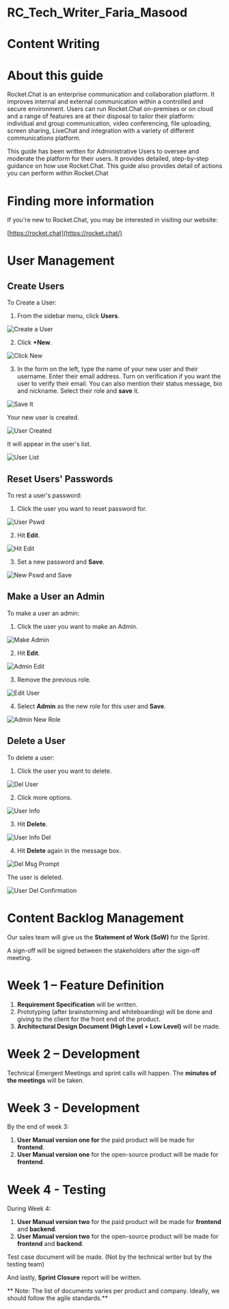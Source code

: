 # RC_Tech_Writer_Faria_Masood
#
# Content Writing
# About this guide

Rocket.Chat is an enterprise communication and collaboration platform. It improves internal and external communication within a controlled and secure environment. Users can run Rocket.Chat on-premises or on cloud and a range of features are at their disposal to tailor their platform: individual and group communication, video conferencing, file uploading, screen sharing, LiveChat and integration with a variety of different communications platform.

This guide has been written for Administrative Users to oversee and moderate the platform for their users. It provides detailed, step-by-step guidance on how use Rocket.Chat. This guide also provides detail of actions you can perform within Rocket.Chat

# Finding more information

If you&#39;re new to Rocket.Chat, you may be interested in visiting our website:

[https://rocket.chat](https://rocket.chat/)

# User Management

##

## Create Users

To Create a User:

1. From the sidebar menu, click **Users**.

![Create a User](https://user-images.githubusercontent.com/69473830/90064489-44acbb80-dd04-11ea-825a-8208a645249a.png)


2. Click **+New**.

![Click New](https://user-images.githubusercontent.com/69473830/90064866-d288a680-dd04-11ea-9973-697cb6c20eca.png)


3. In the form on the left, type the name of your new user and their username. Enter their email address. Turn on verification if you want the user to verify their email. You can also mention their status message, bio and nickname. Select their role and **save** it.

![Save It](https://user-images.githubusercontent.com/69473830/90065044-18456f00-dd05-11ea-9360-122022217568.png)

Your new user is created.

![User Created](https://user-images.githubusercontent.com/69473830/90066154-ce5d8880-dd06-11ea-9747-bcc61885c32b.png)

It will appear in the user's list.

![User List](https://user-images.githubusercontent.com/69473830/90066155-cef61f00-dd06-11ea-8f0e-cc18630a7db0.png)

## Reset Users&#39; Passwords

To rest a user&#39;s password:

1. Click the user you want to reset password for.

![User Pswd](https://user-images.githubusercontent.com/69473830/90068939-f18a3700-dd0a-11ea-9bf1-49ad630e0836.png)

2. Hit **Edit**.

![Hit Edit](https://user-images.githubusercontent.com/69473830/90068999-0b2b7e80-dd0b-11ea-822f-699cfdab47dc.png)

3. Set a new password and **Save**.

![New Pswd and Save](https://user-images.githubusercontent.com/69473830/90069080-2f875b00-dd0b-11ea-8e85-3b5ad55a0d8f.png)

## Make a User an Admin

To make a user an admin:

1. Click the user you want to make an Admin.

![Make Admin](https://user-images.githubusercontent.com/69473830/90069914-6f027700-dd0c-11ea-8567-467d4a40b1b7.png)

2. Hit **Edit**.

![Admin Edit](https://user-images.githubusercontent.com/69473830/90070188-e46e4780-dd0c-11ea-83ea-a5aa8bdedb91.png)

3. Remove the previous role.

![Edit User](https://user-images.githubusercontent.com/69473830/90070312-17b0d680-dd0d-11ea-8d0e-d61533c6366a.png)

4. Select **Admin** as the new role for this user and **Save**.

![Admin New Role](https://user-images.githubusercontent.com/69473830/90070398-43cc5780-dd0d-11ea-9a95-8b8490bc0d09.png)

## Delete a User

To delete a user:

1. Click the user you want to delete.

![Del User](https://user-images.githubusercontent.com/69473830/90070850-f7cde280-dd0d-11ea-9265-b31e73067a97.png)

2. Click more options.

![User Info](https://user-images.githubusercontent.com/69473830/90070855-f8ff0f80-dd0d-11ea-8480-d1cc2657de98.png)

3. Hit **Delete**.

![User Info Del](https://user-images.githubusercontent.com/69473830/90070853-f8667900-dd0d-11ea-8da9-7c15ccd7176c.png)

4. Hit **Delete** again in the message box.

![Del Msg Prompt](https://user-images.githubusercontent.com/69473830/90070848-f69cb580-dd0d-11ea-88b7-9b8493b2c7cd.png)

The user is deleted.

![User Del Confirmation](https://user-images.githubusercontent.com/69473830/90070851-f8667900-dd0d-11ea-9f39-5c9cc0762234.png)
#
# Content Backlog Management

Our sales team will give us the **Statement of Work (SoW)** for the Sprint.

A sign-off will be signed between the stakeholders after the sign-off meeting.

# Week 1 – Feature Definition

1. **Requirement Specification** will be written.
2. Prototyping (after brainstorming and whiteboarding) will be done and giving to the client for the front end of the product.
3. **Architectural Design Document (High Level + Low Level)** will be made.

# Week 2 – Development

Technical Emergent Meetings and sprint calls will happen. The **minutes of the meetings** will be taken.

# Week 3 - Development

By the end of week 3:

1. **User Manual version one for** the paid product will be made for **frontend**.
2. **User Manual version one** for the open-source product will be made for **frontend**.

# Week 4 - Testing

During Week 4:

1. **User Manual version two** for the paid product will be made for **frontend** and **backend**.
2. **User Manual version two** for the open-source product will be made for **frontend** and **backend**.

Test case document will be made. (Not by the technical writer but by the testing team)

And lastly, **Sprint Closure** report will be written.

\*\* Note: The list of documents varies per product and company. Ideally, we should follow the agile standards.\*\*
